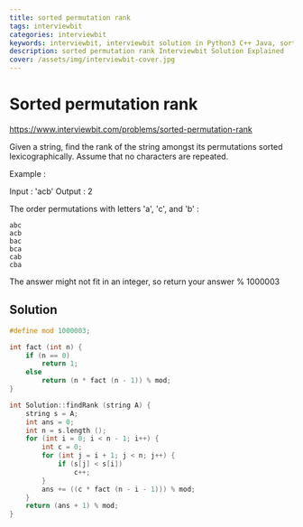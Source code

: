 ```yaml
---
title: sorted permutation rank
tags: interviewbit
categories: interviewbit
keywords: interviewbit, interviewbit solution in Python3 C++ Java, sorted permutation rank solution
description: sorted permutation rank Interviewbit Solution Explained
cover: /assets/img/interviewbit-cover.jpg
---
```


# Sorted permutation rank

https://www.interviewbit.com/problems/sorted-permutation-rank

Given a string, find the rank of the string amongst its permutations sorted lexicographically. 
Assume that no characters are repeated.

Example :

Input : 'acb'
Output : 2

The order permutations with letters 'a', 'c', and 'b' : 
```
abc
acb
bac
bca
cab
cba
```

The answer might not fit in an integer, so return your answer % 1000003

## Solution

```cpp
#define mod 1000003;

int fact (int n) {
	if (n == 0)
		return 1;
	else
		return (n * fact (n - 1)) % mod;
}

int Solution::findRank (string A) {
	string s = A;
	int ans = 0;
	int n = s.length ();
	for (int i = 0; i < n - 1; i++) {
		int c = 0;
		for (int j = i + 1; j < n; j++) {
			if (s[j] < s[i])
				c++;
		}
		ans += ((c * fact (n - i - 1))) % mod;
	}
	return (ans + 1) % mod;
}
```
